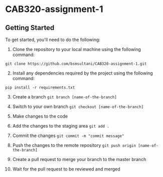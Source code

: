 # CAB320-assignment-1

## Getting Started

To get started, you'll need to do the following:

1. Clone the repository to your local machine using the following command:

`git clone https://github.com/bsmsultani/CAB320-assignment-1.git`


2. Install any dependencies required by the project using the following command:

`pip install -r requirements.txt`

3. Create a branch `git branch [name-of-the-branch]`

4. Switch to your own branch `git checkout [name-of-the-branch]`

5. Make changes to the code

6. Add the changes to the staging area `git add .`

7. Commit the changes `git commit -m "commit message"`

8. Push the changes to the remote repository `git push origin [name-of-the-branch]`

9. Create a pull request to merge your branch to the master branch

10. Wait for the pull request to be reviewed and merged

